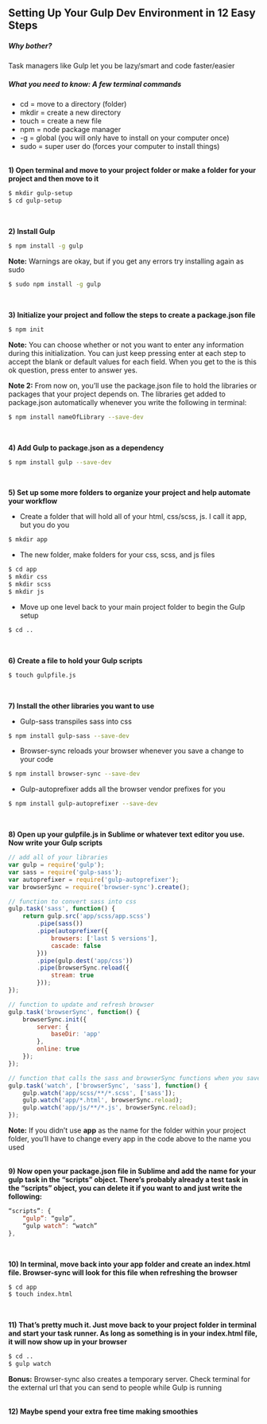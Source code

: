## Setting Up Your Gulp Dev Environment in 12 Easy Steps

##### Why bother?
Task managers like Gulp let you be lazy/smart and code faster/easier 
##### What you need to know: A few terminal commands
* cd = move to a directory (folder)
* mkdir = create a new directory
* touch = create a new file
* npm = node package manager
* -g = global (you will only have to install on your computer once)
* sudo = super user do (forces your computer to install things)
<br><br>


**1)  Open terminal and move to your project folder or make a folder for your project and then move to it**
```sh
$ mkdir gulp-setup
$ cd gulp-setup
```
<br>


**2)  Install Gulp**
```sh
$ npm install -g gulp
```
**Note:** Warnings are okay, but if you get any errors try installing again as sudo
```sh
$ sudo npm install -g gulp
```
<br>


**3)  Initialize your project and follow the steps to create a package.json file**
```sh
$ npm init
```

**Note:** You can choose whether or not you want to enter any information during this initialization. You can just keep pressing enter at each step to accept the blank or default values for each field. When you get to the is this ok question, press enter to answer yes.

**Note 2:** From now on, you’ll use the package.json file to hold the libraries or packages that your project depends on. The libraries get added to package.json automatically whenever you write the following in terminal:
```sh
$ npm install nameOfLibrary --save-dev
```
<br>


**4)  Add Gulp to package.json as a dependency**
```sh
$ npm install gulp --save-dev
```
<br>


**5)  Set up some more folders to organize your project and help automate your workflow**
* Create a folder that will hold all of your html, css/scss, js. I call it app, but you do you
```sh
$ mkdir app
```
*  The new folder, make folders for your css, scss, and js files
```sh
$ cd app
$ mkdir css
$ mkdir scss
$ mkdir js
```
* Move up one level back to your main project folder to begin the Gulp setup
```sh
$ cd ..
```	
<br>


**6)  Create a file to hold your Gulp scripts**
```sh
$ touch gulpfile.js
```
<br>


**7)  Install the other libraries you want to use**
* Gulp-sass transpiles sass into css
```sh
$ npm install gulp-sass --save-dev
```
* Browser-sync reloads your browser whenever you save a change to your code
```sh
$ npm install browser-sync --save-dev
```
* Gulp-autoprefixer adds all the browser vendor prefixes for you 
```sh
$ npm install gulp-autoprefixer --save-dev
```
<br>


**8)  Open up your gulpfile.js in Sublime or whatever text editor you use. Now write your Gulp scripts**
```javascript
// add all of your libraries
var gulp = require('gulp');
var sass = require('gulp-sass');
var autoprefixer = require('gulp-autoprefixer');
var browserSync = require('browser-sync').create();

// function to convert sass into css
gulp.task('sass', function() {
	return gulp.src('app/scss/app.scss')
		.pipe(sass())
		.pipe(autoprefixer({
			browsers: ['last 5 versions'],
			cascade: false
		}))
		.pipe(gulp.dest('app/css'))
		.pipe(browserSync.reload({
			stream: true
		}));
});

// function to update and refresh browser
gulp.task('browserSync', function() {
	browserSync.init({
		server: {
			baseDir: 'app'
		},
		online: true
	});
});

// function that calls the sass and browserSync functions when you save a change to a .scss, .js, or .html file
gulp.task('watch', ['browserSync', 'sass'], function() {
	gulp.watch('app/scss/**/*.scss', ['sass']);
	gulp.watch('app/*.html', browserSync.reload);
	gulp.watch('app/js/**/*.js', browserSync.reload);
});
```

**Note:** If you didn’t use **app** as the name for the folder within your project folder, you’ll have to change every app in the code above to the name you used
<br><br>


**9)  Now open your package.json file in Sublime and add the name for your gulp task in the “scripts” object. There’s probably already a test task in the “scripts” object, you can delete it if you want to and just write the following:**
```javascript
“scripts”: {
	“gulp”: “gulp”,
	“gulp watch”: “watch”
},
```
<br>


**10)  In terminal, move back into your app folder and create an index.html file. Browser-sync will look for this file when refreshing the browser**
```sh
$ cd app
$ touch index.html
```
<br>


**11)  That’s pretty much it. Just move back to your project folder in terminal and start your task runner. As long as something is in your index.html file, it will now show up in your browser**
```sh
$ cd ..
$ gulp watch
```

**Bonus:** Browser-sync also creates a temporary server. Check terminal for the external url that you can send to people while Gulp is running
<br><br>


 **12)  Maybe spend your extra free time making smoothies**